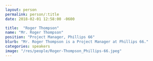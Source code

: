 ```yaml
---
layout: person
permalink: person/:title
date: 2018-02-01 12:58:00 -0600

title:  "Roger Thompson"
name: "Mr. Roger Thompson"
position: "Project Manager, Phillips 66"
blurb: "Mr. Roger Thompson is a Project Manager at Phillips 66."
categories: speakers
image: "/res/people/Roger-Thompson_Phillips-66.jpeg"
---
```


